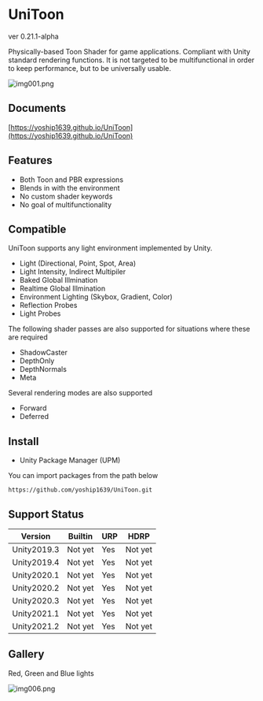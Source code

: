 # UniToon

ver 0.21.1-alpha

Physically-based Toon Shader for game applications. Compliant with Unity standard rendering functions. It is not targeted to be multifunctional in order to keep performance, but to be universally usable.

![img001.png](https://user-images.githubusercontent.com/8346139/161423546-9cccd29b-3015-4109-960f-900093c6c9ab.png)

## Documents

[https://yoship1639.github.io/UniToon](https://yoship1639.github.io/UniToon)

## Features
* Both Toon and PBR expressions
* Blends in with the environment
* No custom shader keywords
* No goal of multifunctionality

## Compatible

UniToon supports any light environment implemented by Unity.
* Light (Directional, Point, Spot, Area)
* Light Intensity, Indirect Multipiler
* Baked Global Illmination
* Realtime Global Illmination
* Environment Lighting (Skybox, Gradient, Color)
* Reflection Probes
* Light Probes

The following shader passes are also supported for situations where these are required
* ShadowCaster
* DepthOnly
* DepthNormals
* Meta

Several rendering modes are also supported
* Forward
* Deferred

## Install

* Unity Package Manager (UPM)

You can import packages from the path below

`https://github.com/yoship1639/UniToon.git`

## Support Status

|  Version      | Builtin   | URP       | HDRP      |
| ------------- | --------- | --------- | --------- |
|  Unity2019.3  | Not yet   | Yes       | Not yet   |
|  Unity2019.4  | Not yet   | Yes       | Not yet   |
|  Unity2020.1  | Not yet   | Yes       | Not yet   |
|  Unity2020.2  | Not yet   | Yes       | Not yet   |
|  Unity2020.3  | Not yet   | Yes       | Not yet   |
|  Unity2021.1  | Not yet   | Yes       | Not yet   |
|  Unity2021.2  | Not yet   | Yes       | Not yet   |

## Gallery

Red, Green and Blue lights

![img006.png](https://user-images.githubusercontent.com/8346139/161423583-88898963-4395-40e2-98af-3a0b82c9ca69.png)
